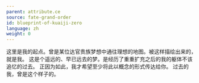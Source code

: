 ```yaml
---
parent: attribute.ce
source: fate-grand-order
id: blueprint-of-kuaiji-zero
language: zh
weight: 0
---
```


这里是我的起点。曾是某位达官贵族梦想中通往理想的地图。被这样描绘出来的，就是我。
这是个遥远的、早已远去的梦。是经历了重重扩充之后的我的躯体不该追忆的过去。
正因为如此，我才希望至少将此以概念的形式传达给你。
过去的我，曾是这个样子的。
